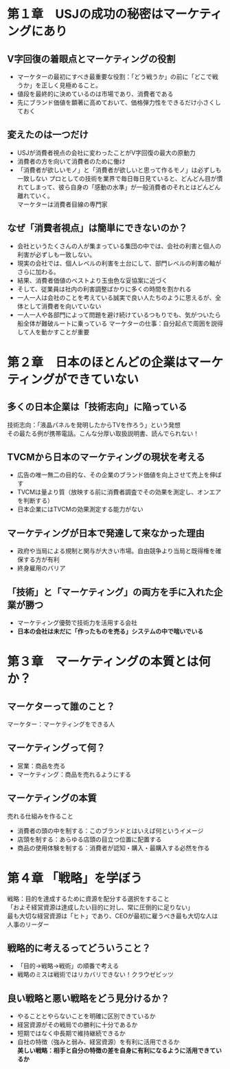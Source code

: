 # 第１章　USJの成功の秘密はマーケティングにあり
## V字回復の着眼点とマーケティングの役割
- マーケターの最初にすべき最重要な役割：「どう戦うか」の前に「どこで戦うか」を正しく見極めること。
- 値段を最終的に決めているのは市場であり、消費者である
- 先にブランド価値を顕著に高めておいて、価格弾力性をできるだけ小さくしておく
## 変えたのは一つだけ
- USJが消費者視点の会社に変わったことがV字回復の最大の原動力
- 消費者の方を向いて消費者のために働け
- 「消費者が欲しいモノ」と「消費者が欲しいと思って作るモノ」は必ずしも一致しない
プロとしての技術を業界で毎日毎日見ていると、どんどん目が慣れてしまって、彼ら自身の「感動の水準」が一般消費者のそれとはどんどん離れていく。  
マーケターは消費者目線の専門家  
## なぜ「消費者視点」は簡単にできないのか？
- 会社というたくさんの人が集まっている集団の中では、会社の利害と個人の利害が必ずしも一致しない。
- 現実の会社では、個人レベルの利害を土台にして、部門レベルの利害の軸がさらに加わる。  
- 結果、消費者価値のベストより玉虫色な妥協案に近づく
- そして、従業員は社内の利害調整ばかりに多くの時間を割かれる
- 一人一人は会社のことを考えている誠実で良い人たちのように思えるが、全体として消費者を向いていない
- 一人一人や各部門によって問題を避け続けているつもりでも、気がついたら船全体が難破ルートに乗っている
マーケターの仕事：自分起点で周囲を説得して人を動かすことが重要
# 第２章　日本のほとんどの企業はマーケティングができていない
## 多くの日本企業は「技術志向」に陥っている
技術志向：「液晶パネルを発明したからTVを作ろう」という発想  
その最たる例が携帯電話。こんな分厚い取扱説明書、読んでられない！
## TVCMから日本のマーケティングの現状を考える
- 広告の唯一無二の目的な、その企業のブランド価値を向上させて売上を伸ばす
- TVCMは量より質（放映する前に消費者調査でその効果を測定し、オンエアを判断する）
- 日本企業にはTVCMの効果測定する能力がない
## マーケティングが日本で発達して来なかった理由
- 政府や当局による規制と関与が大きい市場。自由競争より当局と既得権を確保する方が有利
- 終身雇用のバリア
## 「技術」と「マーケティング」の両方を手に入れた企業が勝つ
- マーケティング優勢で技術力を活用する会社
- **日本の会社は未だに「作ったものを売る」システムの中で喘いでいる**
# 第３章　マーケティングの本質とは何か？
## マーケターって誰のこと？
マーケター：マーケティングをできる人  
## マーケティングって何？
- 営業：商品を売る
- マーケティング：商品を売れるようにする
## マーケティングの本質
売れる仕組みを作ること  
- 消費者の頭の中を制する：このブランドとはいえば何というイメージ
- 店頭を制する：あらゆる店頭の目立つ位置に配置する
- 商品の使用体験を制する：消費者が認知・購入・最購入する必然を作る
# 第４章 「戦略」を学ぼう
戦略：目的を達成するために資源を配分する選択をすること  
「およそ経営資源は達成したい目的に対し、常に圧倒的に足りない」  
最も大切な経営資源は「ヒト」であり、CEOが最初に雇うべき最も大切な人は人事のリーダー
## 戦略的に考えるってどういうこと？
- 「目的→戦略→戦術」の順番で考える
- 戦略のミスは戦術ではリカバリできない！クラウゼビッツ  
## 良い戦略と悪い戦略をどう見分けるか？
- やることとやらないことを明確に区別できているか
- 経営資源がその戦局での勝利に十分であるか
- 短期ではなく中長期で維持継続できるか
- 自社の特徴（強みと弱み、経営資源）を有利に活用できるか  
**美しい戦略：相手と自分の特徴の差を自身に有利になるように活用できているか**

